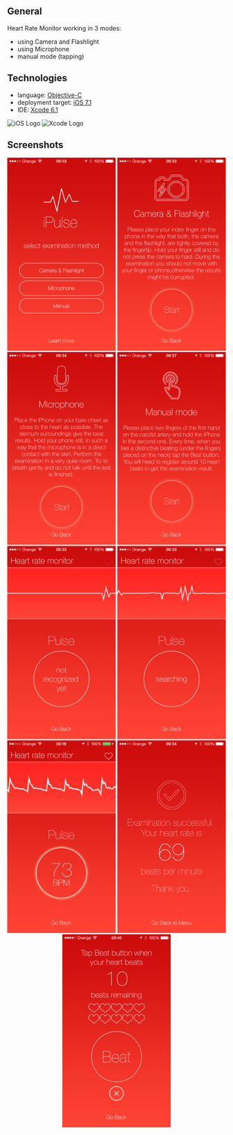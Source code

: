 ## General ##
Heart Rate Monitor working in 3 modes:

* using Camera and Flashlight
* using Microphone
* manual mode (tapping)

## Technologies ##

* language: [Objective-C](http://pl.wikipedia.org/wiki/Objective-C)
* deployment target: [iOS 7.1](http://pl.wikipedia.org/wiki/IOS)
* IDE: [Xcode 6.1](http://pl.wikipedia.org/wiki/Xcode)

![iOS Logo](http://thexbmcguide.com/wp-content/uploads/2012/03/ios-logo.jpg)
![Xcode Logo](https://devimages.apple.com.edgekey.net/assets/elements/icons/128x128/xcode.png)

## Screenshots ##
<center>
<img src="https://github.com/Wojdan/iPulse/blob/screens/Screens/IMG_0748.PNG" width="250"/>
<img src="https://github.com/Wojdan/iPulse/blob/screens/Screens/IMG_0749.PNG" width="250"/>
<img src="https://github.com/Wojdan/iPulse/blob/screens/Screens/IMG_0754.PNG" width="250"/>
<img src="https://github.com/Wojdan/iPulse/blob/screens/Screens/IMG_0757.PNG" width="250"/>
<img src="https://github.com/Wojdan/iPulse/blob/screens/Screens/IMG_0750.PNG" width="250"/>
<img src="https://github.com/Wojdan/iPulse/blob/screens/Screens/IMG_0751.PNG" width="250"/>
<img src="https://github.com/Wojdan/iPulse/blob/screens/Screens/IMG_0747.PNG" width="250"/>
<img src="https://github.com/Wojdan/iPulse/blob/screens/Screens/IMG_0753.PNG" width="250"/>
<img src="https://github.com/Wojdan/iPulse/blob/screens/Screens/IMG_0758.PNG" width="250"/>
</center>
